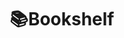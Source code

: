 ---
home: true
layout: BlogHome
title: 📚Bookshelf
icon: home
heroImage: https://avatars.githubusercontent.com/u/6296241?v=4
heroText: 📚Bookshelf
tagline: Pool of articles from web crawling
heroFullScreen: true
bgImage: https://github.com/chanhi2000/chanhi2000/raw/main/imgs/coderman.gif
projects:
  - icon: fas fa-wind
    name: Home
    link: https://chanhi2000.github.io
  - icon: fas fa-school
    name: 🥁Crashcourse
    link: https://chanhi2000.github.io/crashcourse/
  - icon: fas fa-rss
    name: News
    desc: My Daily News Collections
    link: /news.md
  - icon: https://hackingwithswift.com/favicon.svg
    name: hackingwithswift.com
    desc: "Hacking with Swift - learn to code iPhone and iPad apps with free Swift tutorials"
    link: /hackingwithswift.com/README.md
  - icon: https://cdn.freecodecamp.org/universal/favicons/favicon.ico
    name: freecodecamp.org
    desc: "freeCodeCamp Programming Tutorials: Python, JavaScript, Git & More"
    link: /freecodecamp.org/README.md
  - icon: https://kodeco.com/favicon.ico
    name: kodeco.com
    desc: "Kodeco | Learn iOS, Android & Flutter"
    link: /kodeco.com/README.md
  - icon: https://blog.kotzilla.io/hubfs/favicon.png
    name: blog.kotzilla.io
    desc: "Blog - Koin - Cloud-Inject.io"
    link: /blog.kotzilla.io/README.md
  - icon: https://kt.academy/logo.png
    name: kt.academy
    desc: "Kt. Academy"
    link: /kt.academy/README.md
  - icon: https://droidcon.com/wp-content/uploads/2021/07/favicon-300x300.png
    name: droidcon.com
    desc: "Android Community on a Global Scale - droidcon"
    link: /droidcon.com/README.md
  - icon: https://outcomeschool.com/static/favicons/apple-touch-icon.png
    name: outcomeschool.com
    desc: "Outcome School | Get High Paying Tech Job"
    link: /outcomeschool.com/README.md
  - icon: https://frontendmasters.com/favicon.ico
    name: frontendmasters.com
    desc: "Learn JavaScript, React, and TypeScript to Node.js, Fullstack, and Backend | Frontend Masters"
    link: /frontendmasters.com/README.md
  - icon: https://css-tricks.com/favicon.svg
    name: css-tricks.com
    desc: "CSS-Tricks - A Website About Making Websites"
    link: /css-tricks.com/README.md
  - icon: https://smashingmagazine.com/images/favicon/favicon.svg
    name: smashingmagazine.com
    desc: "Smashing Magazine — For Web Designers And Developers"
    link: /smashingmagazine.com/README.md
  - icon: /assets/image/blog.logrocket.com/favicon.png
    name: blog.logrocket.com
    desc: "LogRocket Blog - Resources to Help Product Teams Ship Amazing Digital Experiences"
    link: /blog.logrocket.com/README.md
  - icon: https://realpython.com/static/favicon.68cbf4197b0c.png
    name: realpython.com
    desc: "Learn Python online: Python tutorials for developers of all skill levels, Python books and courses, Python news, code examples, articles, and more."
    link: /realpython.com/README.md
  - icon: https://digitalocean.com/_next/static/media/favicon.594d6067.ico
    name: digitalocean.com
    desc: "DigitalOcean | Cloud Infrastructure for Developers"
    link: /digitalocean.com/README.md
  - icon: https://docker.com/app/uploads/2024/02/cropped-docker-logo-favicon-192x192.png
    name: docker.com
    desc: "Docker Blog | Docker"
    link: /docker.com/README.md
  - icon: https://tecmint.com/wp-content/uploads/2020/07/favicon.ico
    name: tecmint.com
    desc: "Tecmint: Linux Howtos, Tutorials & Guides"
    link: /tecmint.com/README.md
  - icon: https://static.learnk8s.io/f7e5160d4744cf05c46161170b5c11c9.svg
    name: learnk8s.io
    desc: "Learnk8s — the Kubernetes training company"
    link: /learnk8s.io/README.md
  - icon: /assets/image/antonioleiva.com/favicon.png
    name: antonioleiva.com
    desc: "Antonio Leiva - Android & Kotlin GDE | JetBrains Training Partner"
    link: /antonioleiva.com/README.md
  - icon: https://johnnyreilly.com/favicon.ico
    name: johnnyreilly.com
    desc: "johnnyreilly | johnnyreilly"
    link: /johnnyreilly.com/README.md
  - icon: /assets/image/code-maze.com/favicon.png
    name: code-maze.com
    desc: "Code Maze - C#, .NET and Web Development Tutorials"
    link: /code-maze.com/README.md
  - icon: https://c-sharpcorner.com/images/layout/favicon-icon-dark.svg
    name: c-sharpcorner.com
    desc: "C# Corner: AI-Powered Upskilling and Growth Platform"
    link: /c-sharpcorner.com/README.md
  - icon: 'https://milanjovanovic.tech/profile_favicon.png'
    name: 'milanjovanovic.tech'
    desc: 'Milan Jovanović | Helping You Become a Better .NET Engineer'
    link: '/milanjovanovic.tech/README.md'
  - icon: 'https://cdn.shopify.com/static/shopify-favicon.png'
    name: 'shopify.engineering'
    desc: 'Work with us | Shopify Engineering - Shopify'
    link: '/shopify.engineering/README.md'
  - icon: 'https://devtoolstips.org/assets/favicon.ico'
    name: 'devtoolstips.org'
    desc: 'DevTools Tips'
    link: '/devtoolstips.org/README.md'
  - icon: 'https://piccalil.li/favicons/apple-touch-icon.png'
    name: 'piccalil.li'
    desc: 'Piccalilli - level up your front-end development skills'
    link: '/piccalil.li/README.md'
  - icon: 'https://sitepoint.com/favicons/512x512.png'
    name: 'sitepoint.com'
    desc: 'Learn Web Design & Development with SitePoint tutorials, courses and books - HTML5, CSS3, JavaScript, PHP, mobile app development, Responsive Web Design'
    link: '/sitepoint.com/README.md'
  - icon: '/assets/image/event-driven.io/favicon.jfif'
    name: 'event-driven.io'
    desc: 'Event-Driven by Oskar Dudycz'
    link: '/event-driven.io/README.md'
  - icon: 'https://substack-post-media.s3.amazonaws.com/public/images/2ea54e25-eaa6-4630-bfc0-10b8cfdce894/apple-touch-icon-1024x1024.png'
    name: 'packagemain.tech'
    desc: "Welcome to packagemain.tech, your one-stop shop for mastering Backend, Cloud, Kubernetes, Microservices, APIs, and more. We'll provide you with hands-on, practical and real-world tutorials that you can use to build your software development skills."
  - icon: 'https://cdn-images-1.medium.com/v2/resize:fill:128:128/1*VzTUkfeGymHP4Bvav-T-lA.png'
    name: 'towardsdatascience.com'
    desc: 'Your home for data science. A Medium publication sharing concepts, ideas and codes.'
    link: '/towardsdatascience.com/README.md'
  - icon: 'fas fa-globe'
    name: 'douggregor.net'
    desc: 'Musings on programming languages and compilers.'
    link: '/douggregor.net/README.md'
  - icon: '/assets/image/d2.naver.com/favicon.ico'
    name: 'd2.naver.com'
    desc: 'Naver D2'
    link: '/d2.naver.com/README.md'
  - icon: 'https://www.kakaocorp.com/page/favicon.ico'
    name: 'tech.kakao.com'
    desc: '미래의 문턱을 낮추는 기술'
    link: '/tech.kakao.com/README.md'
  - icon: 'https://tech.kakaopay.com/favicon.ico'
    name: 'tech.kakaopay.com'
    desc: '기술과 경험을 함께 공유합니다.'
    link: '/tech.kakaopay.com/README.md'
  - icon: 'https://fe-developers.kakaoent.com/favicon-32x32.png?v=44803cb16c1e2debd3984cf2e8cb2ded'
    name: 'fe-developers.kakaoent.com'
    desc: '카카오 엔터테인먼트 프론트엔드 개발팀이 관심있는 기술의 경험과 노하우를 공유합니다.'
    link: '/fe-developers.kakaoent.com/README.md'
  - icon: https://yozm.wishket.com/favicon.ico
    name: yozm.wishket.com
    desc: "요즘 사람들의 IT 매거진, 요즘IT"
    link: /yozm.wishket.com/README.md
  - icon: https://popit.kr/wp-content/uploads/2016/08/favicon_32x32.png
    name: popit.kr
    desc: "전문 지식 공유를 위한 팀블로그"
    link: /popit.kr/README.md
  - icon: https://devkuma.com/favicons/favicon.ico
    name: devkuma.com
    desc: "데브쿠마는 프로그래밍 개발에 대한 지식을 공유합니다."
    link: /devkuma.com/README.md
  - icon: https://blog.gangnamunni.com/favicon.ico
    name: blog.gangnamunni.com
    desc: "데브쿠마는 프로그래밍 개발에 대한 지식을 공유합니다."
    link: /blog.gangnamunni.com/README.md
  - icon: https://codingeverybody.kr/wp-content/uploads/cropped-favicon-origin-192x192.png
    name: codingeverybody.kr
    desc: "코딩에브리바디는 HTML, CSS, JAVASCRIPT, PHP, PYTHON, SQL, C++ 등 모든 사람을 위한 코딩 학습서입니다."
    link: /codingeverybody.kr/README.md
footerHtml: true
footer: <i>__VERSION__</i><br/><br/>MIT Licensed<br/>Copyright © 2022-present <a target="_blank" href="https://github.com/chanhi2000">Chan Hee Lee</a>

copyright: false
---